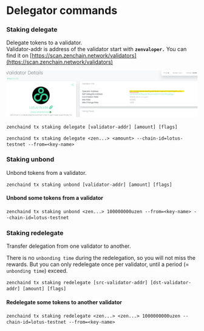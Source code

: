 # Delegator commands

### Staking delegate <a id="iris-tx-staking-delegate"></a>

Delegate tokens to a validator.  
Validator-addr is address of the validator start with **`zenvaloper.`** You can find it on [https://scan.zenchain.network/validators](https://scan.zenchain.network/validators)

![](../../.gitbook/assets/image%20%2831%29.png)

```text
zenchaind tx staking delegate [validator-addr] [amount] [flags]
```

```text
zenchaind tx staking delegate <zen...> <amount> --chain-id=lotus-testnet --from=<key-name> 
```

### Staking unbond <a id="iris-tx-staking-unbond"></a>

Unbond tokens from a validator.

```text
zenchaind tx staking unbond [validator-addr] [amount] [flags]
```

#### Unbond some tokens from a validator <a id="unbond-some-tokens-from-a-validator"></a>

```text
zenchaind tx staking unbond <zen...> 100000000uzen --from=<key-name> --chain-id=lotus-testnet 
```

### Staking redelegate <a id="iris-tx-staking-redelegate"></a>

Transfer delegation from one validator to another.

There is no `unbonding time` during the redelegation, so you will not miss the rewards. But you can only redelegate once per validator, until a period \(= `unbonding time`\) exceed.

```text
zenchaind tx staking redelegate [src-validator-addr] [dst-validator-addr] [amount] [flags]
```

#### Redelegate some tokens to another validator <a id="redelegate-some-tokens-to-another-validator"></a>

```text
zenchaind tx staking redelegate <zen...> <zen...> 1000000000uzen --chain-id=lotus-testnet --from=<key-name> 
```



